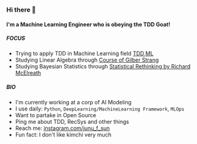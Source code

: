 ### Hi there 👋

#### I'm a Machine Learning Engineer who is obeying the TDD Goat!

##### FOCUS

- Trying to apply TDD in Machine Learning field [TDD ML](http://github.com/junuMoon/TDD_ML)
- Studying Linear Algebra through [Course of Gilber Strang](https://www.youtube.com/watch?v=QVKj3LADCnA&list=PL49CF3715CB9EF31D)
- Studying Bayesian Statistics through [Statistical Rethinking by Richard McElreath](https://www.youtube.com/channel/UCNJK6_DZvcMqNSzQdEkzvzA/videos)

##### BIO

- I'm currently working at a corp of AI Modeling
- I use daily: `Python`, `DeepLearning/MachineLearning Framework`, `MLOps`
- Want to partake in Open Source
- Ping me about TDD, RecSys and other things
- Reach me: [instagram.com/junu_f_sun](https://www.instagram.com/junu_f_sun/)
- Fun fact: I don't like kimchi very much
